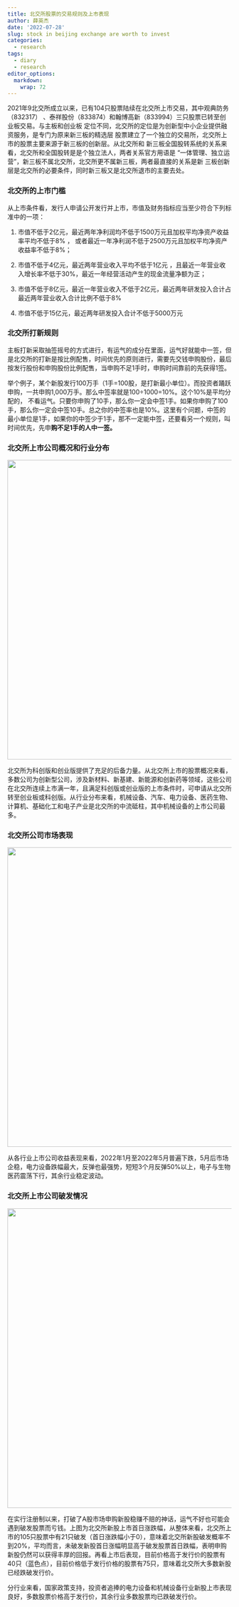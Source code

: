 ```yaml
---
title: 北交所股票的交易规则及上市表现
author: 薛英杰
date: '2022-07-28'
slug: stock in beijing exchange are worth to invest
categories:
  - research
tags:
  - diary
  - research
editor_options: 
  markdown: 
    wrap: 72
---
```


<script src="{{< blogdown/postref >}}index_files/htmlwidgets/htmlwidgets.js"></script>
<link href="{{< blogdown/postref >}}index_files/datatables-css/datatables-crosstalk.css" rel="stylesheet" />
<script src="{{< blogdown/postref >}}index_files/datatables-binding/datatables.js"></script>
<script src="{{< blogdown/postref >}}index_files/jquery/jquery-3.6.0.min.js"></script>
<link href="{{< blogdown/postref >}}index_files/dt-core/css/jquery.dataTables.min.css" rel="stylesheet" />
<link href="{{< blogdown/postref >}}index_files/dt-core/css/jquery.dataTables.extra.css" rel="stylesheet" />
<script src="{{< blogdown/postref >}}index_files/dt-core/js/jquery.dataTables.min.js"></script>
<link href="{{< blogdown/postref >}}index_files/dt-ext-buttons/css/buttons.dataTables.min.css" rel="stylesheet" />
<script src="{{< blogdown/postref >}}index_files/dt-ext-buttons/js/dataTables.buttons.min.js"></script>
<script src="{{< blogdown/postref >}}index_files/dt-ext-buttons/js/buttons.html5.min.js"></script>
<script src="{{< blogdown/postref >}}index_files/dt-ext-buttons/js/buttons.colVis.min.js"></script>
<script src="{{< blogdown/postref >}}index_files/dt-ext-buttons/js/buttons.print.min.js"></script>
<link href="{{< blogdown/postref >}}index_files/crosstalk/css/crosstalk.min.css" rel="stylesheet" />
<script src="{{< blogdown/postref >}}index_files/crosstalk/js/crosstalk.min.js"></script>
<script src="{{< blogdown/postref >}}index_files/htmlwidgets/htmlwidgets.js"></script>
<link href="{{< blogdown/postref >}}index_files/datatables-css/datatables-crosstalk.css" rel="stylesheet" />
<script src="{{< blogdown/postref >}}index_files/datatables-binding/datatables.js"></script>
<script src="{{< blogdown/postref >}}index_files/jquery/jquery-3.6.0.min.js"></script>
<link href="{{< blogdown/postref >}}index_files/dt-core/css/jquery.dataTables.min.css" rel="stylesheet" />
<link href="{{< blogdown/postref >}}index_files/dt-core/css/jquery.dataTables.extra.css" rel="stylesheet" />
<script src="{{< blogdown/postref >}}index_files/dt-core/js/jquery.dataTables.min.js"></script>
<link href="{{< blogdown/postref >}}index_files/dt-ext-buttons/css/buttons.dataTables.min.css" rel="stylesheet" />
<script src="{{< blogdown/postref >}}index_files/dt-ext-buttons/js/dataTables.buttons.min.js"></script>
<script src="{{< blogdown/postref >}}index_files/dt-ext-buttons/js/buttons.html5.min.js"></script>
<script src="{{< blogdown/postref >}}index_files/dt-ext-buttons/js/buttons.colVis.min.js"></script>
<script src="{{< blogdown/postref >}}index_files/dt-ext-buttons/js/buttons.print.min.js"></script>
<link href="{{< blogdown/postref >}}index_files/crosstalk/css/crosstalk.min.css" rel="stylesheet" />
<script src="{{< blogdown/postref >}}index_files/crosstalk/js/crosstalk.min.js"></script>

2021年9北交所成立以来，已有104只股票陆续在北交所上市交易，其中观典防务（832317）
、泰祥股份（833874）和翰博高新（833994）三只股票已转至创业板交易。与主板和创业板
定位不同，北交所的定位是为创新型中小企业提供融资服务，是专门为原来新三板的精选层
股票建立了一个独立的交易所，北交所上市的股票主要来源于新三板的创新层。从北交所和
新三板全国股转系统的关系来看，北交所和全国股转是是个独立法人，两者关系官方用语是
“一体管理、独立运营”，新三板不属北交所，北交所更不属新三板，两者最直接的关系是新
三板创新层是北交所的必要条件，同时新三板又是北交所退市的主要去处。

### 北交所的上市门槛

从上市条件看，发行人申请公开发行并上市，市值及财务指标应当至少符合下列标准中的一项：

1.  市值不低于2亿元，最近两年净利润均不低于1500万元且加权平均净资产收益率平均不低于8%
    ， 或者最近一年净利润不低于2500万元且加权平均净资产收益率不低于8%；

2.  市值不低于4亿元，最近两年营业收入平均不低于1亿元
    ，且最近一年营业收入增长率不低于30%，最近一年经营活动产生的现金流量净额为正；

3.  市值不低于8亿元，最近一年营业收入不低于2亿元，最近两年研发投入合计占最近两年营业收入合计比例不低于8%

4.  市值不低于15亿元，最近两年研发投入合计不低于5000万元

### 北交所打新规则

主板打新采取抽签摇号的方式进行，有运气的成分在里面，运气好就能中一签，但是北交所的打新是按比例配售，时间优先的原则进行，需要先交钱申购股份，最后按发行股份和申购股份比例配售，当申购不足1手时，申购时间靠前的先获得1签。

举个例子，某个新股发行100万手（1手=100股，是打新最小单位）。而投资者踊跃申购，一共申购1,000万手。那么中签率就是100÷1000=10%。这个10%是平均分配的，
不看运气。只要你申购了10手，那么你一定会中签1手。如果你申购了100手，那么你一定会中签10手。总之你的中签率也是10%。这里有个问题，中签的最小单位是1手，如果你的中签少于1手，那不一定能中签，还要看另一个规则，叫时间优先，先申**购不足1手的人中一签。**

### 北交所上市公司概况和行业分布

<div id="htmlwidget-1" style="width:100%;height:auto;" class="datatables html-widget"></div>
<script type="application/json" data-for="htmlwidget-1">{"x":{"filter":"none","vertical":false,"extensions":["Buttons"],"data":[["1","2","3","4","5","6","7","8","9","10","11","12","13","14","15","16","17","18","19","20","21","22","23","24","25","26","27","28","29","30","31","32","33","34","35","36","37","38","39","40","41","42","43","44","45","46","47","48","49","50","51","52","53","54","55","56","57","58","59","60","61","62","63","64","65","66","67","68","69","70","71","72","73","74","75","76","77","78","79","80","81","82","83","84","85","86","87","88","89","90","91","92","93","94","95","96","97","98","99","100","101","102","103","104","105"],["丰光精密","万通液压","海希通讯","克莱特","科达自控","浩淼科技","奥迪威","星辰科技","同惠电子","优机股份","三友科技","同力股份","五新隧装","殷图网联","中寰股份","吉冈精密","恒进感应","惠丰钻石","威博液压","常辅股份","七丰精工","荣亿精密","苏轴股份","泰德股份","安徽凤凰","同心传动","骏创科技","派特尔","建邦科技","德众汽车","邦德股份","华阳变速","大地电气","诺思兰德","森萱医药","鹿得医疗","梓橦宫","德源药业","生物谷","德瑞锂电","科润智控","晨光电缆","球冠电缆","贝特瑞","连城数控","数字人","海泰新能","长虹能源","大唐药业","三元基因","同享科技","灿能电力","锦好医疗","同辉信息","微创光电","艾融软件","志晟信息","恒拓开源","国源科技","云创数据","汉鑫科技","广道高新","佳先股份","齐鲁华信","禾昌聚合","利通科技","颖泰生物","凯德石英","吉林碳谷","秉扬科技","鑫汇科","威贸电子","智新电子","则成电子","凯腾精工","泓禧科技","晶赛科技","天润科技","润农节水","路斯股份","华维设计","中设咨询","旭杰科技","广咨国际","驱动力","永顺生物","大禹生物","龙竹科技","美之高","方大股份","沪江材料","新安洁","创远信科","恒合股份","富士达","中航泰达","广脉科技","朱老六","盖世食品","凯添燃气","国义招标","拾比佰","科创新材","流金岁月","通易航天"],["430510","830839","831305","831689","831832","831856","832491","832885","833509","833943","834475","834599","835174","835508","836260","836720","838670","839725","871245","871396","873169","873223","430418","831278","832000","833454","833533","836871","837242","838030","838171","839946","870436","430047","830946","832278","832566","832735","833266","833523","834062","834639","834682","835185","835368","835670","835985","836239","836433","837344","839167","870299","872925","430090","430198","830799","832171","834415","835184","835305","837092","839680","430489","830832","832089","832225","833819","835179","836077","836675","831167","833346","837212","837821","871553","871857","871981","430564","830964","832419","833427","833873","836149","836892","838275","839729","871970","831445","834765","838163","870204","831370","831961","832145","835640","836263","838924","831726","836826","831010","831039","831768","833580","834021","871642"],["机械设备","机械设备","机械设备","机械设备","机械设备","机械设备","机械设备","机械设备","机械设备","机械设备","机械设备","机械设备","机械设备","机械设备","机械设备","机械设备","机械设备","机械设备","机械设备","机械设备","机械设备","机械设备","汽车","汽车","汽车","汽车","汽车","汽车","汽车","汽车","汽车","汽车","汽车","医药生物","医药生物","医药生物","医药生物","医药生物","医药生物","电力设备","电力设备","电力设备","电力设备","电力设备","电力设备","医药生物","电力设备","电力设备","医药生物","医药生物","电力设备","电力设备","医药生物","计算机","计算机","计算机","计算机","计算机","计算机","计算机","计算机","计算机","基础化工","基础化工","基础化工","基础化工","基础化工","基础化工","基础化工","基础化工","电子","电子","电子","电子","电子","电子","电子","建筑装饰","农林牧渔","农林牧渔","建筑装饰","建筑装饰","建筑装饰","建筑装饰","农林牧渔","农林牧渔","农林牧渔","轻工制造","轻工制造","轻工制造","轻工制造","环保","通信","环保","通信","环保","通信","食品饮料","食品饮料","公用事业","社会服务","家用电器","建筑材料","传媒","国防军工"],["2021-11-15","2021-11-15","2021-11-15","2022-03-21","2021-11-15","2021-11-15","2022-06-14","2021-11-15","2021-11-15","2022-06-24","2021-11-15","2021-11-15","2021-11-15","2021-11-15","2021-11-15","2021-11-24","2022-07-05","2022-07-18","2022-01-06","2021-11-15","2022-04-15","2022-06-09","2021-11-15","2022-06-20","2021-11-15","2021-11-15","2022-05-24","2022-07-22","2021-11-15","2021-11-15","2022-06-02","2021-11-15","2021-11-15","2021-11-15","2021-11-15","2021-11-15","2021-11-15","2021-11-15","2021-11-15","2021-11-15","2022-07-13","2022-07-12","2021-11-15","2021-11-15","2021-11-15","2021-11-15","2022-08-08","2021-11-15","2021-11-15","2021-11-15","2021-11-15","2022-06-10","2021-11-15","2021-11-15","2021-11-15","2021-11-15","2021-11-15","2021-11-15","2021-11-15","2021-11-15","2021-11-15","2021-11-15","2021-11-15","2021-11-15","2021-11-15","2021-11-15","2021-11-15","2022-03-04","2021-11-15","2021-11-15","2022-05-27","2022-02-23","2021-11-15","2022-07-06","2021-11-15","2022-02-28","2021-11-15","2022-06-17","2021-11-15","2022-03-11","2021-11-15","2021-11-15","2021-11-15","2021-11-15","2021-11-15","2021-11-15","2022-05-18","2021-11-15","2021-11-15","2021-11-15","2022-01-18","2021-11-15","2021-11-15","2021-11-15","2021-11-15","2021-11-15","2021-11-15","2021-11-15","2021-11-15","2021-11-15","2021-11-15","2021-11-15","2022-05-13","2021-11-15","2021-11-15"],["700.00万","1400万","1420万","1000万","1800万","1000万","3130万","1827万","2174万","1150万","1430万","5000万","1200万","1000万","850.00万","2103万","1700万","1100万","847.83万","435.00万","2000万","3790万","800.00万","2500万","1741万","2500万","860.00万","1778万","1042万","3300万","2025万","2956万","1800万","3700万","6000万","1750万","1652万","1520万","684.90万","1565万","3534万","4667万","4000万","4000万","1500万","695.65万","5382万","1040万","3536万","1131万","1200万","2025万","1087万","2500万","1200万","880.00万","1453万","3856万","3345万","1740万","880.00万","1457万","2132万","3346万","2000万","1507万","1.00亿","1500万","2174万","3560万","700.00万","2060万","1740万","1500万","1130万","1600万","1188万","1836万","4000万","1304万","2062万","3338万","920.00万","565.20万","1043万","120.00万","1500万","2000万","1391万","1511万","823.43万","6000万","1200万","1700万","1500万","3499万","1217万","2345万","2134万","5200万","1200万","3478万","2000万","3000万","643.48万"],["6.390元","8.000元","21.880元","10.800元","13.000元","5.800元","11.000元","8.000元","6.310元","7.000元","9.980元","10.000元","7.180元","9.980元","13.450元","10.500元","20.000元","28.180元","9.680元","10.180元","6.000元","3.210元","14.450元","4.060元","7.200元","3.950元","12.500元","5.600元","18.860元","3.600元","7.000元","4.200元","8.680元","6.020元","5.400元","8.550元","13.500元","18.300元","13.990元","9.670元","4.300元","4.300元","9.100元","41.800元","37.890元","12.500元","9.050元","22.580元","8.190元","25.000元","10.180元","5.800元","16.800元","2.980元","18.180元","25.180元","6.800元","7.030元","11.880元","20.000元","16.000元","12.250元","9.500元","7.000元","10.000元","6.600元","5.450元","20.000元","6.500元","7.200元","15.210元","9.000元","6.390元","10.800元","3.600元","12.000元","18.320元","8.050元","4.700元","7.200元","9.160元","4.500元","10.880元","14.000元","5.000元","29.880元","10.000元","9.180元","8.700元","8.380元","18.680元","5.870元","22.310元","8.000元","15.960元","6.890元","5.800元","9.000元","3.480元","4.790元","4.410元","7.000元","4.600元","7.180元","8.500元"],["山东省","山东省","上海市","山东省","山西省","安徽省","广东省","广西壮族自治区","江苏省","四川省","浙江省","陕西省","湖南省","北京市","四川省","江苏省","湖北省","河南省","江苏省","江苏省","浙江省","浙江省","江苏省","山东省","安徽省","河南省","江苏省","广东省","山东省","湖南省","山东省","湖北省","江苏省","北京市","江苏省","江苏省","四川省","江苏省","云南省","广东省","浙江省","浙江省","浙江省","广东省","辽宁省","山东省","河北省","四川省","内蒙古自治区","北京市","江苏省","江苏省","广东省","北京市","湖北省","上海市","河北省","河南省","北京市","江苏省","山东省","广东省","安徽省","山东省","江苏省","河南省","北京市","北京市","吉林省","四川省","广东省","上海市","山东省","广东省","北京市","重庆市","安徽省","陕西省","河北省","山东省","江西省","重庆市","江苏省","广东省","广东省","广东省","山西省","福建省","广东省","河北省","江苏省","重庆市","上海市","北京市","陕西省","北京市","浙江省","吉林省","辽宁省","宁夏回族自治区","广东省","广东省","河南省","北京市","江苏省"],["汽车零部件概念|高铁|新股与次新股|山东","新股与次新股|专精特新|山东","高送转|新股与次新股|破净股|上海","风电概念|工程机械概念|新股与次新股|专精特新|山东","工业4.0|新股与次新股|专精特新|山西","新股与次新股|安徽","传感器|新股与次新股|广东","军工|新股与次新股|专精特新|广西","新股与次新股|江苏","工程机械概念|新股与次新股|四川","新股与次新股|专精特新|浙江","新股与次新股|陕西","工程机械概念|新股与次新股|专精特新|湖南","智能电网|新股与次新股|北京","高送转|新股与次新股|专精特新|破净股|四川","汽车零部件概念|新股与次新股|江苏","风电概念|新股与次新股|湖北","金刚石|新股与次新股|专精特新|河南","工程机械概念|新股与次新股|江苏","核电概念|新股与次新股|江苏","钢铁概念|新股与次新股|浙江","汽车零部件概念|新股与次新股|专精特新|浙江","新股与次新股|江苏","汽车零部件概念|新股与次新股|专精特新|山东","汽车零部件概念|新股与次新股|专精特新|安徽","汽车零部件概念|新股与次新股|专精特新|河南","新能源车|汽车零部件概念|新股与次新股|业绩预增|江苏","汽车零部件概念|新股与次新股|广东","汽车零部件概念|新股与次新股|山东","新股与次新股|湖南","汽车电子概念|新股与次新股|山东","汽车零部件概念|新股与次新股|湖北","汽车零部件概念|新股与次新股|江苏","生物医药|新股与次新股|北京","新股与次新股|江苏","医疗器械概念|新股与次新股|江苏","抗癌|高送转|新股与次新股|破净股|四川","新股与次新股|江苏","中药概念|千金藤素|新股与次新股|破净股|云南","锂电池概念|新股与次新股|专精特新|广东","高低压设备概念|新股与次新股|专精特新|业绩预增|浙江","高低压设备概念|新股与次新股|浙江","新股与次新股|浙江","锂电池概念|高送转|新股与次新股|股权激励|广东","光伏概念|新股与次新股|辽宁","高送转|新股与次新股|山东","光伏概念|HJT/HIT电池|新股与次新股|河北","锂电池概念|高送转|新股与次新股|专精特新|四川","中药概念|高送转|新股与次新股|破净股|内蒙古","生物医药|新股与次新股|北京","光伏概念|太阳能概念|新股与次新股|江苏","智能电网|新股与次新股|江苏","医疗器械概念|新股与次新股|专精特新|广东","新股与次新股|北京","智能交通|新股与次新股|湖北","互联网金融|高送转|新股与次新股|上海","智慧城市|高送转|新股与次新股|破净股|河北","国产软件|新股与次新股|河南","新股与次新股|北京","云计算|新股与次新股|专精特新|江苏","智慧城市|新股与次新股|山东","大数据|新股与次新股|广东","高送转|新股与次新股|安徽","新材料|新股与次新股|破净股|山东","汽车零部件概念|新股与次新股|江苏","新股与次新股|河南","农药概念|新股与次新股|业绩预增|北京","新材料|玻璃概念|新股与次新股|北京","碳纤维概念|新股与次新股|吉林","新股与次新股|四川","芯片概念|智能家居|新股与次新股|广东","新能源车|新股与次新股|上海","汽车电子概念|新股与次新股|山东","PCB概念|新股与次新股|广东","新股与次新股|北京","虚拟现实（VR）|新股与次新股|重庆","被动元件概念|新股与次新股|安徽","智慧城市|新股与次新股|陕西","农业种植|新股与次新股|专精特新|河北","宠物经济|新股与次新股|山东","基建|新股与次新股|江西","基建|新股与次新股|重庆","装配式建筑|新股与次新股|江苏","新股与次新股|广东","新股与次新股|广东","兽药|新股与次新股|广东","兽药|新股与次新股|专精特新|山西","家居概念|新股与次新股|福建","新股与次新股|广东","快递物流|新股与次新股|河北","包装印刷概念|高送转|新股与次新股|专精特新|破净股|江苏","垃圾分类|新股与次新股|重庆","北斗导航|新股与次新股|上海","新股与次新股|北京","军民融合|新股与次新股|专精特新|陕西","新股与次新股|北京","新股与次新股|浙江","食品饮料概念|新股与次新股|吉林","食品饮料概念|新股与次新股|股权激励|辽宁","天然气|新股与次新股|宁夏","新股与次新股|广东","新股与次新股|破净股|广东","新材料|新股与次新股|专精特新|河南","文化传媒概念|新股与次新股|北京","军工|新股与次新股|江苏"]],"container":"<table class=\"display\">\n  <thead>\n    <tr>\n      <th> <\/th>\n      <th>股票名称<\/th>\n      <th>股票代码<\/th>\n      <th>行业<\/th>\n      <th>上市日期<\/th>\n      <th>发行量<\/th>\n      <th>发行价<\/th>\n      <th>所在地区<\/th>\n      <th>概念<\/th>\n    <\/tr>\n  <\/thead>\n<\/table>","options":{"dom":"Bfrtip","buttons":["copy"],"columnDefs":[{"orderable":false,"targets":0}],"order":[],"autoWidth":false,"orderClasses":false}},"evals":[],"jsHooks":[]}</script>

<img src="{{< blogdown/postref >}}index_files/figure-html/unnamed-chunk-2-2.png" width="672" />

北交所为科创版和创业版提供了充足的后备力量。从北交所上市的股票概况来看，多数公司为创新型公司，涉及新材料、新基建、新能源和创新药等领域，这些公司在北交所连续上市满一年，且满足科创版或创业版的上市条件时，可申请从北交所转至创业板或科创版。从行业分布来看，机械设备、汽车、电力设备、医药生物、计算机、基础化工和电子产业是北交所的中流砥柱，其中机械设备的上市公司最多。

### 北交所公司市场表现

<img src="{{< blogdown/postref >}}index_files/figure-html/unnamed-chunk-4-1.png" width="672" />

从各行业上市公司收益表现来看，2022年1月至2022年5月普遍下跌，5月后市场企稳，电力设备跌幅最大，反弹也最强势，短短3个月反弹50%以上，电子与生物医药震荡下行，其余行业稳定波动。

### 北交所上市公司破发情况

<img src="{{< blogdown/postref >}}index_files/figure-html/unnamed-chunk-6-1.png" width="672" />

在实行注册制以来，打破了A股市场申购新股稳赚不赔的神话，运气不好也可能会遇到破发股票而亏钱。上图为北交所新股上市首日涨跌幅，从整体来看，北交所上市的105只股票中有21只破发（首日涨跌幅小于0），意味着北交所新股破发概率不到20%，平均而言，未破发新股首日涨幅明显高于破发股票首日跌幅，表明申购新股仍然可以获得丰厚的回报。再看上市后表现，目前价格高于发行价的股票有40只（蓝色点），目前价格低于发行价格的股票有75只，意味着北交所大多数新股已经跌破发行价。

分行业来看，国家政策支持，投资者追捧的电力设备和机械设备行业新股上市表现良好，多数股票价格高于发行价，其余行业多数股票均已跌破发行价。

<div id="htmlwidget-2" style="width:100%;height:auto;" class="datatables html-widget"></div>
<script type="application/json" data-for="htmlwidget-2">{"x":{"filter":"none","vertical":false,"extensions":["Buttons"],"data":[["1","2","4","5","6","7","8","9","10","11","12","13","14","15","16","17","18","19","20","21","22","23","24","25","26","27","28","29","30","31","32","33","34","35","36","37","38","39","40","41","42","43","44","45","46","47","48","49","50","51","52","53","54","56","57","58","59","60","61","62","63","64","65","66","67","68","69","70","72","73","74","75","76","77","78","79","80","81","82","83","84","85","86","87","88","89","90","91","92","93","94","95","96","97","98","99","100","101","102","103","104","105"],["430047","430090","430418","430489","430510","430564","830799","830832","830839","830946","830964","831010","831039","831167","831278","831305","831370","831445","831689","831726","831768","831832","831856","831961","832000","832089","832145","832171","832225","832278","832419","832491","832566","832735","832885","833266","833346","833427","833454","833509","833523","833533","833580","833819","833873","833943","834021","834062","834415","834475","834599","834639","834682","835174","835179","835184","835185","835305","835368","835508","835640","835670","835985","836077","836149","836239","836260","836263","836675","836720","836826","836871","836892","837092","837212","837242","837344","837821","838030","838163","838171","838275","838670","838924","839167","839680","839725","839729","839946","870204","870299","870436","871245","871396","871553","871642","871857","871970","871981","872925","873169","873223"],["医药生物","计算机","汽车","基础化工","机械设备","建筑装饰","计算机","基础化工","机械设备","医药生物","农林牧渔","公用事业","社会服务","电子","汽车","机械设备","环保","轻工制造","机械设备","食品饮料","家用电器","机械设备","机械设备","通信","汽车","基础化工","环保","计算机","基础化工","医药生物","农林牧渔","机械设备","医药生物","医药生物","机械设备","医药生物","电子","建筑装饰","汽车","机械设备","电力设备","汽车","建筑材料","基础化工","建筑装饰","机械设备","传媒","电力设备","计算机","机械设备","机械设备","电力设备","电力设备","机械设备","基础化工","计算机","电力设备","计算机","电力设备","机械设备","通信","医药生物","电力设备","基础化工","建筑装饰","电力设备","机械设备","环保","基础化工","机械设备","食品饮料","汽车","建筑装饰","计算机","电子","汽车","医药生物","电子","汽车","轻工制造","汽车","农林牧渔","机械设备","通信","电力设备","计算机","机械设备","农林牧渔","汽车","轻工制造","电力设备","汽车","机械设备","机械设备","电子","国防军工","电子","农林牧渔","电子","医药生物","机械设备","机械设备"],["20211115","20211115","20211115","20211115","20211115","20220617","20211115","20211115","20211115","20211115","20211115","20211115","20211115","20220527","20220620","20211115","20211115","20211115","20220321","20211115","20211115","20211115","20211115","20211115","20211115","20211115","20211115","20211115","20211115","20211115","20220311","20220614","20211115","20211115","20211115","20211115","20220223","20211115","20211115","20211115","20211115","20220524","20220513","20211115","20211115","20220624","20211115","20220713","20211115","20211115","20211115","20220712","20211115","20211115","20220304","20211115","20211115","20211115","20211115","20211115","20211115","20211115","20220808","20211115","20211115","20211115","20211115","20211115","20211115","20211124","20211115","20220722","20211115","20211115","20211115","20211115","20211115","20220706","20211115","20211115","20220602","20211115","20220705","20211115","20211115","20211115","20220718","20211115","20211115","20220118","20220610","20211115","20220106","20211115","20211115","20211115","20220228","20220518","20211115","20211115","20220415","20220609"],[6.02,2.98,14.45,9.5,6.39,8.05,25.18,7,8,5.4,4.7,4.79,4.41,15.21,4.06,21.88,5.87,9.18,10.8,9,7,13,5.8,22.31,7.2,10,8,6.8,6.6,8.55,7.2,11,13.5,18.3,8,13.99,9,9.16,3.95,6.31,9.67,12.5,4.6,5.45,4.5,7,7.18,4.3,7.03,9.98,10,4.3,9.1,7.18,20,11.88,41.8,20,37.89,9.98,15.96,12.5,9.05,6.5,10.88,22.58,13.45,6.89,7.2,10.5,3.48,5.6,14,16,6.39,18.86,25,10.8,3.6,8.38,7,5,20,5.8,10.18,12.25,28.18,29.88,4.2,18.68,5.8,8.68,9.68,10.18,3.6,8.5,12,10,18.32,16.8,6,3.21],[16.95,6.2147,13.152,10.7571,23.81,8.05,11.117,8.7856,10.5388,8.0564,5.5046,5.95,10.0691,7.3384,4.06,16.0391,6.1719,18.7787,10.4701,16.1386,15.1569,27.3047,9.8517,19.291,11.6926,15.8757,19.5903,15.1884,7.77,10.8785,7.2265,10.18,9.0045,23.7418,24.9355,14.16,12.1798,9.795,22.9753,15.2186,38.225,3.1695,8.9254,6.88,10.81,7.44,5.2503,4.25,6.9002,13.6116,10.6897,4.3,7.5448,26.9891,20.38,9.1119,113.9851,22.16,111.7725,13.1294,26.5603,11.6425,11.53,44.6,9.3829,85.2246,14.4793,6.67,10.5327,30.3602,14.0524,5.71,16.5833,37.1039,18.7167,14.3549,26.95,10.03,7.7889,9.23,8.95,6.9748,20,12.7829,23.0467,28.5247,29.2,16.0842,7.1259,20.1757,5.79,30.5558,25.8193,13.7037,6.2814,14.3028,12.0649,11.67,40.078,25.7768,7.32,4.5],[11.02,3.38,8.76,6.23,11.29,7.44,6.48,5.19,5.89,9.03,3.48,3.79,5.28,12.39,4.04,8.14,3.04,8.78,9.27,10.49,6.04,12.56,5.6,11.91,5.39,9.65,6.02,5.62,5.39,5.07,5.28,13.8,7.2,17.91,14.5,7.87,7.56,6.09,7.32,14.07,14.1,13.79,5.42,5.59,4.43,7.45,3.39,6.62,4,6.21,7.15,4.43,5.35,10.94,21.11,6.19,68.5,10.43,77.99,7.26,15.94,9.35,15.66,56.7,5.18,36.37,6.26,5.7,5.47,14.36,10.3,6.44,9.32,15.99,8.12,8.04,16.45,10.4,3.77,5.63,7.63,3.67,21.14,6.26,17.2,9.73,57.51,8.25,3.64,12.21,5.2,9.65,12.53,7.59,3.62,8.08,9.19,9.36,18.29,16,6.67,3.97],[1.8156146179402,1.08546979865772,-0.0898269896193772,0.132326315789474,2.72613458528951,0,-0.558498808578237,0.255085714285714,0.31735,0.491925925925926,0.171191489361702,0.242171189979123,1.28324263038549,-0.517527942143327,0,-0.26695155393053,0.0514310051107325,1.04561002178649,-0.0305462962962963,0.793177777777778,1.16527142857143,1.10036153846154,0.698568965517241,-0.135320484087853,0.623972222222222,0.58757,1.4487875,1.23358823529412,0.177272727272727,0.27233918128655,0.00368055555555546,-0.0745454545454546,-0.333,0.297366120218579,2.1169375,0.0121515368120086,0.353311111111111,0.0693231441048034,4.81653164556962,1.41182250396197,2.95294725956567,-0.74644,0.940304347826087,0.262385321100917,1.40222222222222,0.0628571428571429,-0.268760445682451,-0.0116279069767441,-0.0184637268847796,0.363887775551102,0.06897,0,-0.170901098901099,2.75892757660167,0.0189999999999999,-0.23300505050505,1.72691626794258,0.108,1.94992082343626,0.315571142284569,0.664179197994987,-0.0686,0.274033149171271,5.86153846153846,-0.137601102941177,2.77434012400354,0.0765278810408923,-0.0319303338171263,0.462875,1.89144761904762,3.03804597701149,0.0196428571428573,0.184521428571429,1.31899375,1.92906103286385,-0.238870625662778,0.0780000000000001,-0.0712962962962964,1.16358333333333,0.101431980906921,0.278571428571428,0.39496,0,1.20394827586207,1.26391944990177,1.32854693877551,0.0361958836053939,-0.461706827309237,0.696642857142857,0.0800695931477515,-0.00172413793103443,2.5202534562212,1.66728305785124,0.346139489194499,0.744833333333333,0.682682352941177,0.00540833333333324,0.167,1.18766375545852,0.534333333333333,0.22,0.401869158878505]],"container":"<table class=\"display\">\n  <thead>\n    <tr>\n      <th> <\/th>\n      <th>股票代码<\/th>\n      <th>行业<\/th>\n      <th>上市日期<\/th>\n      <th>发行价<\/th>\n      <th>首日收盘价<\/th>\n      <th>现价<\/th>\n      <th>首日涨跌幅<\/th>\n    <\/tr>\n  <\/thead>\n<\/table>","options":{"dom":"Bfrtip","buttons":["copy"],"columnDefs":[{"className":"dt-right","targets":[4,5,6,7]},{"orderable":false,"targets":0}],"order":[],"autoWidth":false,"orderClasses":false}},"evals":[],"jsHooks":[]}</script>

